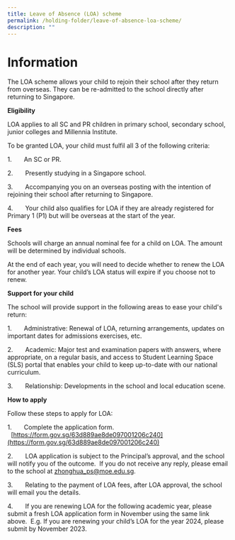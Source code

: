 ```yaml
---
title: Leave of Absence (LOA) scheme
permalink: /holding-folder/leave-of-absence-loa-scheme/
description: ""
---
```

Information
=============================
The LOA scheme allows your child to rejoin their school after they return from overseas. They can be re-admitted to the school directly after returning to Singapore.

**Eligibility**

LOA applies to all SC and PR children in primary school, secondary school, junior colleges and Millennia Institute.

To be granted LOA, your child must fulfil all 3 of the following criteria:

1.       An SC or PR.

2.       Presently studying in a Singapore school.

3.       Accompanying you on an overseas posting with the intention of rejoining their school after returning to Singapore.

4.       Your child also qualifies for LOA if they are already registered for Primary 1 (P1) but will be overseas at the start of the year.

**Fees**

Schools will charge an annual nominal fee for a child on LOA. The amount will be determined by individual schools.

At the end of each year, you will need to decide whether to renew the LOA for another year. Your child’s LOA status will expire if you choose not to renew.

**Support for your child**

The school will provide support in the following areas to ease your child's return:

1.       Administrative: Renewal of LOA, returning arrangements, updates on important dates for admissions exercises, etc.

2.       Academic: Major test and examination papers with answers, where appropriate, on a regular basis, and access to Student Learning Space (SLS) portal that enables your child to keep up-to-date with our national curriculum.

3.       Relationship: Developments in the school and local education scene.

**How to apply**

Follow these steps to apply for LOA:

1.       Complete the application form.    [https://form.gov.sg/63d889ae8de097001206c240](https://form.gov.sg/63d889ae8de097001206c240)  
  

2.       LOA application is subject to the Principal’s approval, and the school will notify you of the outcome.  If you do not receive any reply, please email to the school at [zhonghua\_ps@moe.edu.sg](mailto:zhonghua_ps@moe.edu.sg).  
  

3.       Relating to the payment of LOA fees, after LOA approval, the school will email you the details.  
  

4.       If you are renewing LOA for the following academic year, please submit a fresh LOA application form in November using the same link above.  E.g. If you are renewing your child’s LOA for the year 2024, please submit by November 2023.